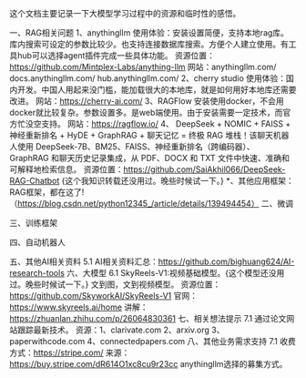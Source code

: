 这个文档主要记录一下大模型学习过程中的资源和临时性的感悟。

一、RAG相关问题
	1、anythingllm 使用体验：安装设置简便，支持本地rag库。库内搜索可设定的参数比较少。也支持连接数据库搜索。方便个人建立使用。有工具hub可以选择agent插件完成一些具体功能。
		资源位置：https://github.com/Mintplex-Labs/anything-llm
		网站：anythingllm.com/ docs.anythingllm.com/ hub.anythingllm.com/
	2、cherry studio 使用体验：国内开发。中国人用起来没门槛，能加载很大的本地库，就是如何用好本地库还需要改进。
 		网站：https://cherry-ai.com/
   	3、RAGFlow 安装使用docker，不会用docker就比较复杂。参数设置多。是web端使用。由于安装需要一定技术，而官方忙没空支持。
    		网站：https://ragflow.io/
  	4、 DeepSeek + NOMIC + FAISS + 神经重新排名 + HyDE + GraphRAG + 聊天记忆 = 终极 RAG 堆栈！该聊天机器人使用 DeepSeek-7B、BM25、FAISS、神经重新排名（跨编码器）、GraphRAG 和聊天历史记录集成，从 PDF、DOCX 和 TXT 文件中快速、准确和可解释地检索信息。
   		资源位置：https://github.com/SaiAkhil066/DeepSeek-RAG-Chatbot
     		{这个我知识转载还没用过。晚些时候试一下。}
	*、其他应用框架：RAG框架，都在这了!（https://blog.csdn.net/python12345_/article/details/139494454）
二、微调

三、训练框架

四、自动机器人

五、其他AI相关资料
	5.1 AI相关资料汇总：https://github.com/bighuang624/AI-research-tools
六、大模型
	6.1 SkyReels-V1:视频基础模型。{这个模型还没用过。晚些时候试一下。} 文到图，文到视频模型。
 		资源位置：https://github.com/SkyworkAI/SkyReels-V1
   		官网：https://www.skyreels.ai/home
   		讲解：https://zhuanlan.zhihu.com/p/26064830361
七、相关想法提示
	7.1 通过论文网站跟踪最新技术。
 		资源：1、clarivate.com 2、arxiv.org 3、paperwithcode.com 4、connectedpapers.com
八、其他业务需求支持
	7.1 收费方式：https://stripe.com/  来源：https://buy.stripe.com/dR614O1xc8cu9r23cc  anythingllm选择的募集方式。
 

